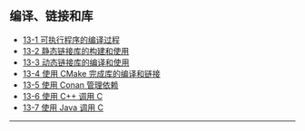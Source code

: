 ## 编译、链接和库

- [13-1 可执行程序的编译过程](./chapter13/13_1.md)
- [13-2 静态链接库的构建和使用](./chapter13/13_2.md)
- [13-3 动态链接库的编译和使用](./chapter13/13_3.md)
- [13-4 使用 CMake 完成库的编译和链接]()
- [13-5 使用 Conan 管理依赖]()
- [13-6 使用 C++ 调用 C]()
- [13-7 使用 Java 调用 C]()

---

